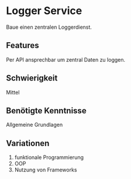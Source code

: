 # Logger Service
 
 Baue einen zentralen Loggerdienst.
 
## Features
Per API ansprechbar um zentral Daten zu loggen.
 
 ## Schwierigkeit
 Mittel
 
 ## Benötigte Kenntnisse
Allgemeine Grundlagen

## Variationen
1. funktionale Programmierung
2. OOP
3. Nutzung von Frameworks